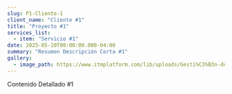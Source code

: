 ```yaml
---
slug: P1-Cliente-1
client_name: "Cliente #1"
title: "Proyecto #1"
services_list:
  - item: "Servicio #1"
date: 2025-05-10T00:00:00.000-04:00
summary: "Resumen Descripción Corta #1"
gallery:
  - image_path: https://www.itmplatform.com/lib/uploads/Gesti%C3%B3n-de-Proyectos-5-Requisitos-del-%C3%89xito-300x199.png
---
```

Contenido Detallado #1
